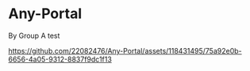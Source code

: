 # Any-Portal

By Group A test

https://github.com/22082476/Any-Portal/assets/118431495/75a92e0b-6656-4a05-9312-8837f9dc1f13

